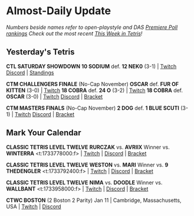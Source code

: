 # Almost-Daily Update
*Numbers beside names refer to open-playstyle and DAS [Premiere Poll rankings](https://docs.google.com/document/d/1Mmn24edltEMq6vdxZxhIAfyUS6F5SwlqIuQ6OmnVsi8/edit?tab=t.0)*
*Check out the most recent [This Week in Tetris](https://www.thisweekintetris.com/2024/11/this-week-in-tetris-october-29-november.html)!*
## Yesterday's Tetris
**CTL SATURDAY SHOWDOWN**
**10 SODIUM** def. **12 NEK0** (3-1) | [Twitch](https://www.twitch.tv/videos/2320799723?t=00h30m33s)
[Discord](https://discord.com/invite/enhance) | [Standings](https://ctlscoreboard.herokuapp.com)

**CTM CHALLENGERS FINALE** (No-Cap November)
**OSCAR** def. **FUR OF KITTEN** (3-0) | [Twitch](https://www.twitch.tv/videos/2320959526?t=00h10m14s)
**18 COBRA** def. **24 O** (3-2) | [Twitch](https://www.twitch.tv/videos/2320959526?t=00h31m35s)
**18 COBRA** def. **OSCAR** (3-0) | [Twitch](https://www.twitch.tv/videos/2320959526?t=01h30m59sk)
[Discord](https://go.ctm.gg/discord) | [Bracket](https://go.ctm.gg/event/ctm-november-2024/challengers-circuit/)

**CTM MASTERS FINALS** (No-Cap November)
**2 DOG** def. **1 BLUE SCUTI** (3-1) | [Twitch](https://www.twitch.tv/videos/2321056944?t=00h17m54s)
[Discord](https://go.ctm.gg/discord) | [Bracket](https://go.ctm.gg/event/ctm-november-2024/masters-event/)

## Mark Your Calendar
**CLASSIC TETRIS LEVEL TWELVE**
**RURCZAK** vs. **AVRIIX**
Winner vs. **WINTERRA**
<t:1733778000:f> | [Twitch](https://twitch.tv/monthlytetris) | [Discord](https://go.ctm.gg/discord) | [Bracket](https://go.ctm.gg/event/ctm-november-2024/masters-event/)

**CLASSIC TETRIS LEVEL TWELVE**
**WESTON** vs. **MARI**
Winner vs. **9 THEDENGLER**
<t:1733792400:f> | [Twitch](https://twitch.tv/monthlytetris) | [Discord](https://go.ctm.gg/discord) | [Bracket](https://go.ctm.gg/event/ctm-november-2024/masters-event/)

**CLASSIC TETRIS LEVEL TWELVE**
**NIMA** vs. **DOODLE**
Winner vs. **WALLBANT**
<t:1733958000:f> | [Twitch](https://twitch.tv/monthlytetris) | [Discord](https://go.ctm.gg/discord) | [Bracket](https://go.ctm.gg/event/ctm-november-2024/masters-event/)

**CTWC BOSTON** (2 Boston 2 Parity)
Jan 11 | Cambridge, Massachusetts, USA | [Twitch](https://www.twitch.tv/classictetris) | [Discord](https://discord.gg/mBVReaxE9m)